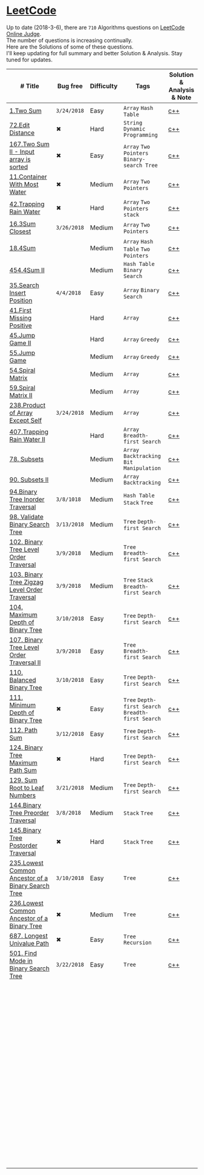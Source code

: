 # [LeetCode](https://leetcode.com/problemset/algorithms/)

Up to date (2018-3-6), there are `710` Algorithms questions on [LeetCode Online Judge](https://leetcode.com/).  
The number of questions is increasing continually.  
Here are the Solutions of some of these questions.  
I'll keep updating for full summary and better Solution & Analysis. 
Stay tuned for updates.

| # Title                                  | Bug free    | Difficulty | Tags                                     | Solution & Analysis & Note               |
| ---------------------------------------- | ----------- | ---------- | ---------------------------------------- | ---------------------------------------- |
| [1.Two Sum](https://leetcode.com/problems/two-sum/description/) | `3/24/2018`   | Easy| `Array` `Hash Table`             | [c++](./C++/1.two-sum.cpp) |
| [72.Edit Distance](https://leetcode.com/problems/edit-distance/description/) | ✖  | Hard| `String` `Dynamic Programming`             | [c++](./C++/72.edit-distance.cpp) |
| [167.Two Sum II - Input array is sorted](https://leetcode.com/problems/two-sum-ii-input-array-is-sorted/description/) |  ✖   | Easy| `Array` `Two Pointers` `Binary-search Tree`             | [c++](./C++/167.two-sum-ii-input-array-is-sorted.cpp) |
| [11.Container With Most Water](https://leetcode.com/problems/container-with-most-water/description/) | ✖   | Medium     | `Array` `Two Pointers`             | [c++](./C++/11.container-with-most-water.cpp) |
| [42.Trapping Rain Water](https://leetcode.com/problems/trapping-rain-water/description/) |   ✖ | Hard     | `Array` `Two Pointers`   `stack`          | [c++](./C++/42.trapping-rain-water/description.cpp) |
| [16.3Sum Closest](https://leetcode.com/problems/3sum-closest/description/) |`3/26/2018`  | Medium     | `Array` `Two Pointers`             | [c++](./C++/16.3sum-closest.cpp) |
| [18.4Sum](https://leetcode.com/problems/4sum/description/) |  | Medium     | `Array` `Hash Table` `Two Pointers`             | [c++](./C++/18.4sum.cpp) |
| [454.4Sum II](https://leetcode.com/problems/4sum-ii/description/) |  | Medium     |  `Hash Table` `Binary Search`             | [c++](./C++/454.4sum-ii.cpp) |
| [35.Search Insert Position](https://leetcode.com/problems/search-insert-position/description/) | `4/4/2018` | Easy     | `Array`   `Binary Search`             | [c++](./C++/35.search-insert-position.cpp) |
| [41.First Missing Positive](https://leetcode.com/problems/first-missing-positive/description/) |  | Hard     | `Array`            | [c++](./C++/41.first-missing-positive.cpp) |
| [45.Jump Game II](https://leetcode.com/problems/jump-game-ii/description/) |  | Hard     | `Array` `Greedy`             | [c++](./C++/45.jump-game-ii.cpp) |
| [55.Jump Game](https://leetcode.com/problems/jump-game/description/) |  | Medium    | `Array` `Greedy`             | [c++](./C++/45.jump-game.cpp) |
| [54.Spiral Matrix](https://leetcode.com/problems/spiral-matrix/description/) |  | Medium    | `Array`              | [c++](./C++/59.spiral-matrix.cpp) |
| [59.Spiral Matrix II](https://leetcode.com/problems/spiral-matrix-ii/description/) |  | Medium    | `Array`              | [c++](./C++/59.spiral-matrix-ii.cpp) |
| [238.Product of Array Except Self](https://leetcode.com/problems/product-of-array-except-self/description/) |  `3/24/2018`| Medium    | `Array`              | [c++](./C++/238.product-of-array-except-self.cpp) |
| [407.Trapping Rain Water II](https://leetcode.com/problems/trapping-rain-water-ii/description/) |  | Hard    | `Array` `Breadth-first Search`             | [c++](./C++/407.trapping-rain-water-ii/description.cpp) |
| [78. Subsets](https://leetcode.com/problems/subsets/description/) |  | Medium     | `Array` `Backtracking` `Bit Manipulation`              | [c++](./C++/78.subsets.cpp) |
| [90. Subsets II](https://leetcode.com/problems/subsets-ii/description/) |  | Medium     | `Array` `Backtracking`              | [c++](./C++/78.subsets-ii.cpp) |
| [94.Binary Tree Inorder Traversal](https://leetcode.com/problems/binary-tree-inorder-traversal/description/) | `3/8/1018`  | Medium     | `Hash Table` `Stack` `Tree`              | [c++](./C++/94.binary-tree-inorder-traversal.cpp) |
| [98. Validate Binary Search Tree](https://leetcode.com/problems/validate-binary-search-tree/description/) | `3/13/2018` | Medium     | `Tree` `Depth-first Search`              | [c++](./C++/98.validate-binary-search-tree.cpp) |
| [102. Binary Tree Level Order Traversal](https://leetcode.com/problems/binary-tree-level-order-traversal/description/) | `3/9/2018`  | Medium     | `Tree` `Breadth-first Search`            | [c++](./C++/102.binary-tree-level-order-traversal.cpp) |
| [103. Binary Tree Zigzag Level Order Traversal](https://leetcode.com/problems/binary-tree-zigzag-level-order-traversal/description/) | `3/9/2018`  | Medium     | `Tree` `Stack`  `Breadth-first Search`   | [c++](./C++/103.binary-tree-zigzag-level-order-traversal.cpp) |
| [104. Maximum Depth of Binary Tree](https://leetcode.com/problems/maximum-depth-of-binary-tree/description/) | `3/10/2018` | Easy       | `Tree` `Depth-first Search`              | [c++](./C++/104.maximum-depth-of-binary-tree.cpp) |
| [107. Binary Tree Level Order Traversal II](https://leetcode.com/problems/binary-tree-level-order-traversal-ii/description/) | `3/9/2018`  | Easy       | `Tree` `Breadth-first Search`            | [c++](./C++/107.binary-tree-level-order-traversal-ii.cpp) |
| [110. Balanced Binary Tree](https://leetcode.com/problems/balanced-binary-tree/description/) | `3/10/2018` | Easy       | `Tree` `Depth-first Search`              | [c++](./C++/110.balanced-binary-tree.cpp) |
| [111. Minimum Depth of Binary Tree](https://leetcode.com/problems/minimum-depth-of-binary-tree/description/) | ✖           | Easy       | `Tree` `Depth-first Search` `Breadth-first Search` | [c++](./C++/111.minimum-depth-of-binary-tree.cpp) |
| [112. Path Sum](https://leetcode.com/problems/path-sum/description/) | `3/12/2018` | Easy       | `Tree` `Depth-first Search`              | [c++](./C++/112.path-sum.cpp)            |
| [124. Binary Tree Maximum Path Sum](https://leetcode.com/problems/binary-tree-maximum-path-sum/description/) |       ✖       | Hard       | `Tree` `Depth-first Search`              |     [c++](./C++/124.binary-tree-maximum-path-sum.cpp)        
| [129. Sum Root to Leaf Numbers](https://leetcode.com/problems/sum-root-to-leaf-numbers/description/) |       `3/21/2018`     | Medium       | `Tree` `Depth-first Search`              |     [c++](./C++/129.sum-root-to-leaf-numbers.cpp)                               |
| [144.Binary Tree Preorder Traversal](https://leetcode.com/problems/binary-tree-preorder-traversal/description/) | `3/8/2018`  | Medium     | `Stack` `Tree`                           | [c++](./C++/144.binary-tree-preorder-traversal.cpp) |
| [145.Binary Tree Postorder Traversal](https://leetcode.com/problems/binary-tree-postorder-traversal/description/) | ✖           | Hard       | `Stack` `Tree`                           | [c++](./C++/145.binary-tree-postorder-traversal.cpp) |
| [235.Lowest Common Ancestor of a Binary Search Tree](https://leetcode.com/problems/lowest-common-ancestor-of-a-binary-search-tree/description/) | `3/10/2018` | Easy       | `Tree`                                   | [c++](./C++/235.lowest-common-ancestor-of-a-binary-search-tree.cpp) |
| [236.Lowest Common Ancestor of a Binary Tree](https://leetcode.com/problems/lowest-common-ancestor-of-a-binary-tree/description/) | ✖           | Medium     | `Tree`                                   | [c++](./C++/236.lowest-common-ancestor-of-a-binary-tree.cpp) |
| [687. Longest Univalue Path](https://leetcode.com/problems/longest-univalue-path/description/) | ✖           | Easy       | `Tree` `Recursion`                       | [c++](./C++/687.longest-univalue-path.cpp) |
| [501. Find Mode in Binary Search Tree](https://leetcode.com/problems/find-mode-in-binary-search-tree/description/) |   `3/22/2018`          | Easy       | `Tree`                                   |    [c++](./C++/501.find-mode-in-binary-search-tree.cpp)                                      |
|                                          |             |            |                                          |                                          |
|                                          |             |            |                                          |                                          |
|                                          |             |            |                                          |                                          |
|                                          |             |            |                                          |                                          |
|                                          |             |            |                                          |                                          |
|                                          |             |            |                                          |                                          |
|                                          |             |            |                                          |                                          |
|                                          |             |            |                                          |                                          |
|                                          |             |            |                                          |                                          |
|                                          |             |            |                                          |                                          |
|                                          |             |            |                                          |                                          |
|                                          |             |            |                                          |                                          |
|                                          |             |            |                                          |                                          |
|                                          |             |            |                                          |                                          |
|                                          |             |            |                                          |                                          |
|                                          |             |            |                                          |                                          |
|                                          |             |            |                                          |                                          |
|                                          |             |            |                                          |                                          |
|                                          |             |            |                                          |                                          |
|                                          |             |            |                                          |                                          |
|                                          |             |            |                                          |                                          |
|                                          |             |            |                                          |                                          |
|                                          |             |            |                                          |                                          |
|                                          |             |            |                                          |                                          |
|                                          |             |            |                                          |                                          |
|                                          |             |            |                                          |                                          |
|                                          |             |            |                                          |                                          |
|                                          |             |            |                                          |                                          |
|                                          |             |            |                                          |                                          |
|                                          |             |            |                                          |                                          |
|                                          |             |            |                                          |                                          |
|                                          |             |            |                                          |                                          |
|                                          |             |            |                                          |                                          |
|                                          |             |            |                                          |                                          |
|                                          |             |            |                                          |                                          |
|                                          |             |            |                                          |                                          |
|                                          |             |            |                                          |                                          |
|                                          |             |            |                                          |                                          |
|                                          |             |            |                                          |                                          |
|                                          |             |            |                                          |                                          |
|                                          |             |            |                                          |                                          |
|                                          |             |            |                                          |                                          |
|                                          |             |            |                                          |                                          |
|                                          |             |            |                                          |                                          |
|                                          |             |            |                                          |                                          |
|                                          |             |            |                                          |                                          |
|                                          |             |            |                                          |                                          |
|                                          |             |            |                                          |                                          |
|                                          |             |            |                                          |                                          |
|                                          |             |            |                                          |                                          |
|                                          |             |            |                                          |                                          |
|                                          |             |            |                                          |                                          |
|                                          |             |            |                                          |                                          |
|                                          |             |            |                                          |                                          |
|                                          |             |            |                                          |                                          |
|                                          |             |            |                                          |                                          |
|                                          |             |            |                                          |                                          |
|                                          |             |            |                                          |                                          |
|                                          |             |            |                                          |                                          |
|                                          |             |            |                                          |                                          |
|                                          |             |            |                                          |                                          |
|                                          |             |            |                                          |                                          |
|                                          |             |            |                                          |                                          |
|                                          |             |            |                                          |                                          |
|                                          |             |            |                                          |                                          |
|                                          |             |            |                                          |                                          |
|                                          |             |            |                                          |                                          |
|                                          |             |            |                                          |                                          |
|                                          |             |            |                                          |                                          |
|                                          |             |            |                                          |                                          |
|                                          |             |            |                                          |                                          |
|                                          |             |            |                                          |                                          |
|                                          |             |            |                                          |                                          |
|                                          |             |            |                                          |                                          |
|                                          |             |            |                                          |                                          |
|                                          |             |            |                                          |                                          |
|                                          |             |            |                                          |                                          |
|                                          |             |            |                                          |                                          |
|                                          |             |            |                                          |                                          |
|                                          |             |            |                                          |                                          |
|                                          |             |            |                                          |                                          |
|                                          |             |            |                                          |                                          |



